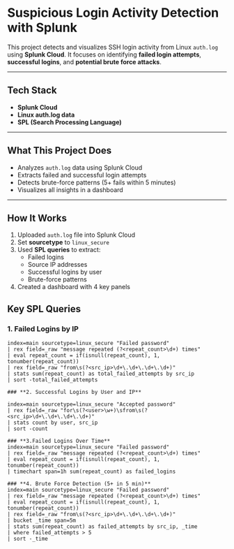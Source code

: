 # Suspicious Login Activity Detection with Splunk

This project detects and visualizes SSH login activity from Linux `auth.log` using **Splunk Cloud**. It focuses on identifying **failed login attempts**, **successful logins**, and **potential brute force attacks**.

---

## Tech Stack

- **Splunk Cloud**
- **Linux auth.log data**
- **SPL (Search Processing Language)**

---

## What This Project Does

- Analyzes `auth.log` data using Splunk Cloud
- Extracts failed and successful login attempts
- Detects brute-force patterns (5+ fails within 5 minutes)
- Visualizes all insights in a dashboard

---

## How It Works

1. Uploaded `auth.log` file into Splunk Cloud
2. Set **sourcetype** to `linux_secure`
3. Used **SPL queries** to extract:
   - Failed logins
   - Source IP addresses
   - Successful logins by user
   - Brute-force patterns
4. Created a dashboard with 4 key panels


## Key SPL Queries

### 1. Failed Logins by IP

```spl
index=main sourcetype=linux_secure "Failed password"
| rex field=_raw "message repeated (?<repeat_count>\d+) times"
| eval repeat_count = if(isnull(repeat_count), 1, tonumber(repeat_count))
| rex field=_raw "from\s(?<src_ip>\d+\.\d+\.\d+\.\d+)"
| stats sum(repeat_count) as total_failed_attempts by src_ip
| sort -total_failed_attempts

### **2. Successful Logins by User and IP**

index=main sourcetype=linux_secure "Accepted password"
| rex field=_raw "for\s(?<user>\w+)\sfrom\s(?<src_ip>\d+\.\d+\.\d+\.\d+)"
| stats count by user, src_ip
| sort -count

### **3.Failed Logins Over Time**
index=main sourcetype=linux_secure "Failed password"
| rex field=_raw "message repeated (?<repeat_count>\d+) times"
| eval repeat_count = if(isnull(repeat_count), 1, tonumber(repeat_count))
| timechart span=1h sum(repeat_count) as failed_logins

### **4. Brute Force Detection (5+ in 5 min)**
index=main sourcetype=linux_secure "Failed password"
| rex field=_raw "message repeated (?<repeat_count>\d+) times"
| eval repeat_count = if(isnull(repeat_count), 1, tonumber(repeat_count))
| rex field=_raw "from\s(?<src_ip>\d+\.\d+\.\d+\.\d+)"
| bucket _time span=5m
| stats sum(repeat_count) as failed_attempts by src_ip, _time
| where failed_attempts > 5
| sort -_time
